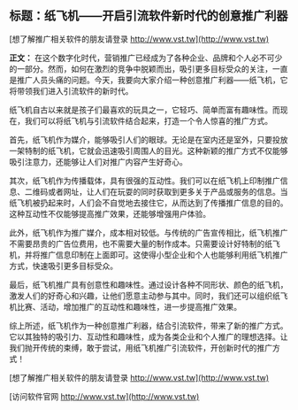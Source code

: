 ## **标题：纸飞机——开启引流软件新时代的创意推广利器**

[想了解推广相关软件的朋友请登录 http://www.vst.tw](http://www.vst.tw)

**正文：**
在这个数字化时代，营销推广已经成为了各种企业、品牌和个人必不可少的一部分。然而，如何在激烈的竞争中脱颖而出，吸引更多目标受众的关注，一直是推广人员头痛的问题。今天，我要向大家介绍一种创意推广利器——纸飞机，它将带领我们进入引流软件的新时代。

纸飞机自古以来就是孩子们最喜欢的玩具之一，它轻巧、简单而富有趣味性。而现在，我们可以将纸飞机与引流软件结合起来，打造一个令人惊喜的推广方式。

首先，纸飞机作为媒介，能够吸引人们的眼球。无论是在室内还是室外，只要投放一架特制的纸飞机，它就会迅速吸引周围人的目光。这种新颖的推广方式不仅能够吸引注意力，还能够让人们对推广内容产生好奇心。

其次，纸飞机作为传播载体，具有很强的互动性。我们可以在纸飞机上印制推广信息、二维码或者网址，让人们在玩耍的同时获取到更多关于产品或服务的信息。当纸飞机被扔起来时，人们会不自觉地去接住它，从而达到了传播推广信息的目的。这种互动性不仅能够提高推广效果，还能够增强用户体验。

此外，纸飞机作为推广媒介，成本相对较低。与传统的广告宣传相比，纸飞机推广不需要昂贵的广告位费用，也不需要大量的制作成本。只需要设计好特制的纸飞机，并将推广信息印制在上面即可。这使得小型企业和个人也能够利用纸飞机推广方式，快速吸引更多目标受众。

最后，纸飞机推广具有创意性和趣味性。通过设计各种不同形状、颜色的纸飞机，激发人们的好奇心和兴趣，让他们愿意主动参与其中。同时，我们还可以组织纸飞机比赛、活动，增加推广的互动性和趣味性，进一步提高推广效果。

综上所述，纸飞机作为一种创意推广利器，结合引流软件，带来了新的推广方式。它以其独特的吸引力、互动性和趣味性，成为各类企业和个人推广的理想选择。让我们抛开传统的束缚，敢于尝试，用纸飞机推广引流软件，开创新时代的推广方式！

[想了解推广相关软件的朋友请登录 http://www.vst.tw](http://www.vst.tw)


[访问软件官网 http://www.vst.tw](http://www.vst.tw)
